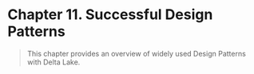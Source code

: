 # Chapter 11. Successful Design Patterns
> This chapter provides an overview of widely used Design Patterns with Delta Lake.

